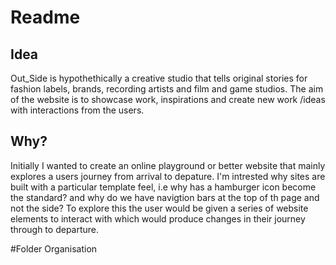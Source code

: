 # Readme

## Idea

Out_Side is hypothethically a creative studio that tells original stories for fashion labels, brands, recording artists and film and game studios.
The aim of the website is to showcase work, inspirations and create new work /ideas with interactions from the users.

## Why?
Initially I wanted to create an online playground or better website that mainly explores a users journey from arrival to depature. I'm intrested why sites are built with a particular template feel, i.e why has a hamburger icon become the standard? and why do we have navigtion bars at the top of th page and not the side?
To explore this the user would be given a series of website elements to interact with which would produce changes in their journey through to departure. 

#Folder Organisation



